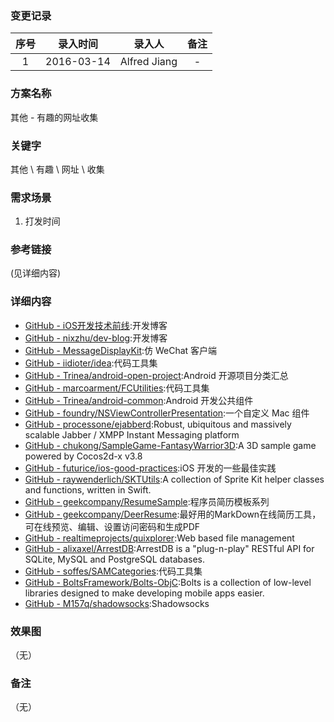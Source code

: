 ### 变更记录

| 序号 | 录入时间 | 录入人 | 备注 |
|:--------:|:--------:|:--------:|:--------:|
| 1 | 2016-03-14 | Alfred Jiang | - |

### 方案名称

其他 - 有趣的网址收集

### 关键字

其他 \ 有趣 \ 网址 \ 收集

### 需求场景

1. 打发时间

### 参考链接
(见详细内容)

### 详细内容

* [GitHub - iOS开发技术前线](https://github.com/bboyfeiyu/iOS-tech-frontier):开发博客
* [GitHub - nixzhu/dev-blog](https://github.com/nixzhu/dev-blog):开发博客
* [GitHub - MessageDisplayKit](https://github.com/xhzengAIB/MessageDisplayKit):仿 WeChat 客户端
* [GitHub - iidioter/idea](https://github.com/iidioter/idea):代码工具集
* [GitHub - Trinea/android-open-project](https://github.com/Trinea/android-open-project):Android 开源项目分类汇总
* [GitHub - marcoarment/FCUtilities](https://github.com/marcoarment/FCUtilities):代码工具集
* [GitHub - Trinea/android-common](https://github.com/Trinea/android-common):Android 开发公共组件
* [GitHub - foundry/NSViewControllerPresentation](https://github.com/foundry/NSViewControllerPresentation):一个自定义 Mac 组件
* [GitHub - processone/ejabberd](https://github.com/processone/ejabberd):Robust, ubiquitous and massively scalable Jabber / XMPP Instant Messaging platform
* [GitHub - chukong/SampleGame-FantasyWarrior3D](https://github.com/chukong/SampleGame-FantasyWarrior3D):A 3D sample game powered by Cocos2d-x v3.8
* [GitHub - futurice/ios-good-practices](https://github.com/futurice/ios-good-practices):iOS 开发的一些最佳实践
* [GitHub - raywenderlich/SKTUtils](https://github.com/raywenderlich/SKTUtils):A collection of Sprite Kit helper classes and functions, written in Swift.
* [GitHub - geekcompany/ResumeSample](https://github.com/geekcompany/ResumeSample):程序员简历模板系列
* [GitHub - geekcompany/DeerResume](https://github.com/geekcompany/DeerResume):最好用的MarkDown在线简历工具，可在线预览、编辑、设置访问密码和生成PDF
* [GitHub - realtimeprojects/quixplorer](https://github.com/realtimeprojects/quixplorer):Web based file management
* [GitHub - alixaxel/ArrestDB](https://github.com/alixaxel/ArrestDB):ArrestDB is a "plug-n-play" RESTful API for SQLite, MySQL and PostgreSQL databases.
* [GitHub - soffes/SAMCategories](https://github.com/soffes/SAMCategories):代码工具集
* [GitHub - BoltsFramework/Bolts-ObjC](https://github.com/BoltsFramework/Bolts-ObjC):Bolts is a collection of low-level libraries designed to make developing mobile apps easier. 
* [GitHub - M157q/shadowsocks](https://github.com/M157q/shadowsocks):Shadowsocks

### 效果图
（无）

### 备注
（无）
